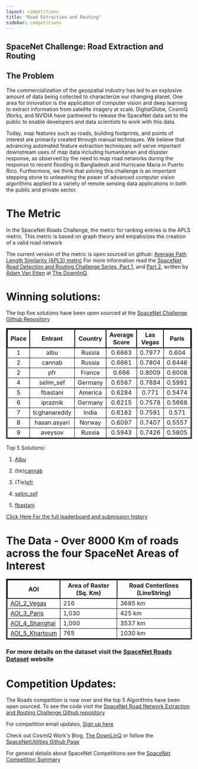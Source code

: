 ```yaml
---
layout: competitions
title: "Road Extraction and Routing"
sidebar: competitions
---
```

## SpaceNet Challenge: Road Extraction and Routing


## The Problem
The commercialization of the geospatial industry has led to an explosive amount of data being collected to characterize our changing planet. One area for innovation is the application of computer vision and deep learning to extract information from satellite imagery at scale. DigitalGlobe, CosmiQ Works, and NVIDIA have partnered to release the SpaceNet data set to the public to enable developers and data scientists to work with this data.

Today, map features such as roads, building footprints, and points of interest are primarily created through manual techniques. We believe that advancing automated feature extraction techniques will serve important downstream uses of map data including humanitarian and disaster response, as observed by the need to map road networks during the response to recent flooding in Bangladesh and Hurricane Maria in Puerto Rico. Furthermore, we think that solving this challenge is an important stepping stone to unleashing the power of advanced computer vision algorithms applied to a variety of remote sensing data applications in both the public and private sector.



# The Metric
In the SpaceNet Roads Challenge, the metric for ranking entries is the APLS metric.  This metric is based on graph theory and empahsizes the creation of a valid road network

The current version of the metric is open sourced on github:  [Average Path Length Similarity (APLS) metric](https://github.com/CosmiQ/apls)
For more information read the [SpaceNet Road Detection and Routing Challenge Series, Part 1](https://medium.com/the-downlinq/spacenet-road-detection-and-routing-challenge-part-i-d4f59d55bfce), and [Part 2](https://medium.com/the-downlinq/spacenet-road-detection-and-routing-challenge-part-ii-apls-implementation-92acd86f4094),  written by [Adam Van Etten](https://medium.com/@avanetten) at [The DownlinQ](https://medium.com/the-downlinq).

# Winning solutions:
The top five solutions have been open sourced at the [SpaceNet Challenge Github Repository](https://github.com/SpaceNetChallenge/RoadDetector) 

<style> table{
    border-collapse: collapse;
    border-spacing: 0;
    border:2px solid #000000;
}

th{
    border:2px solid #000000;
}

td{
    border:1px solid #000000;
}
</style>

**Place**|**Entrant**|**Country**|**Average Score**|**Las Vegas**|**Paris**|**Shanghai**|**Khartoum**
:-----:|:-----:|:-----:|:-----:|:-----:|:-----:|:-----:|:-----:
1|albu|Russia|0.6663|0.7977|0.604|0.6543|0.6093
2|cannab|Russia|0.6661|0.7804|0.6446|0.6398|0.5996
2|pfr|France|0.666|0.8009|0.6008|0.6646|0.5975
4|selim\_sef|Germany|0.6567|0.7884|0.5991|0.6472|0.5922
5|fbastani|America|0.6284|0.771|0.5474|0.6326|0.5628
6|ipraznik|Germany|0.6215|0.7578|0.5668|0.6078|0.5537
7|tcghanareddy|India|0.6182|0.7591|0.571|0.6014|0.5415
8|hasan.asyari|Norway|0.6097|0.7407|0.5557|0.5952|0.5472
9|aveysov|Russia|0.5943|0.7426|0.5805|0.5751|0.4789


Top 5 Solutions:
1. [Albu](https://github.com/SpaceNetChallenge/RoadDetector/blob/tree/albu-solution/)

2. (tie)[cannab](https://github.com/SpaceNetChallenge/RoadDetector/blob/tree/cannab-solution/)

3. (Tie)[pfr](https://github.com/SpaceNetChallenge/BuildingDetectors_Round2/tree/master/pfr-solution)

4.  [selim_sef](https://github.com/SpaceNetChallenge/BuildingDetectors_Round2/tree/master/selim_sef-solution)

5.  [fbastani](https://github.com/SpaceNetChallenge/BuildingDetectors_Round2/tree/master/fabastani-solution)


[Click Here For the full leaderboard and submission history](https://community.topcoder.com/longcontest/stats/?module=ViewOverview&rd=16892)


# The Data - Over 8000 Km of roads across the four SpaceNet Areas of Interest
<style> table{
    border-collapse: collapse;
    border-spacing: 0;
    border:2px solid #000000;
}

th{
    border:2px solid #000000;
}

td{
    border:1px solid #000000;
}
</style>



| AOI            | Area of Raster (Sq. Km) | Road Centerlines (LineString)   |
|----------------|-------------------------|----------------------------|
| [AOI_2_Vegas](/AOI_Lists/AOI_2_Vegas.html)     | 216                     |3685 km                  |
| [AOI_3_Paris](/AOI_Lists/AOI_3_Paris.html)    | 1,030                   |425 km                  |
| [AOI_4_Shanghai](/AOI_Lists/AOI_4_Shanghai.html) | 1,000                   |3537 km                  |
| [AOI_5_Khartoum](/AOI_Lists/AOI_5_Khartoum.html) | 765                     |1030 km                 |


### For more details on the dataset visit the [SpaceNet Roads Dataset](/datasets/spacenetRoads-summary.html) website

# Competition Updates:
The Roads competition is now over and the top 5 Algorithms have been open sourced.  To see the code visit the [SpaceNet Road Network Extraction and Routing Challenge Github repository](https://github.com/SpaceNetChallenge/RoadDetectors)
 
For competition email updates, [Sign up here](http://explore.digitalglobe.com/spacenet)

Check out CosmiQ Work's Blog, [The DownLinQ](https://medium.com/the-downlinq)
or follow the [SpaceNetUtilities Github Page](https://github.com/SpaceNetChallenge/utilities)

For general details about SpaceNet Competitions see the [SpaceNet Competition Summary](/Challenges/competitionsSummary.html)
